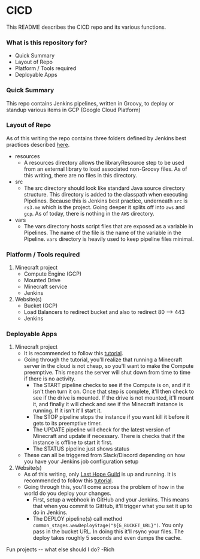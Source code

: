 # CICD #

This README describes the CICD repo and its various functions.

### What is this repository for? ###

* Quick Summary
* Layout of Repo
* Platform / Tools required
* Deployable Apps

### Quick Summary ###

This repo contains Jenkins pipelines, written in Groovy, to deploy or standup various items in GCP (Google Cloud Platform)

### Layout of Repo ###

As of this writing the repo contains three folders defined by Jenkins best practices described [here](https://www.jenkins.io/doc/book/pipeline/shared-libraries/#directory-structure).
+ resources
    * A resources directory allows the libraryResource step to be used from an external library to load associated non-Groovy files. As of this writing, there are no files in this directory.
+ src
    * The src directory should look like standard Java source directory structure. This directory is added to the classpath when executing Pipelines. Because this is Jenkins best practice, underneath `src` is `rs3.me` which is the project. Going deeper it splits off into `aws` and `gcp`. As of today, there is nothing in the `AWS` directory.
+ vars
    * The vars directory hosts script files that are exposed as a variable in Pipelines. The name of the file is the name of the variable in the Pipeline. `vars` directory is heavily used to keep pipeline files minimal. 

### Platform / Tools required ###

1. Minecraft project
    * Compute Engine (GCP)
    * Mounted Drive
    * Minecraft service
    * Jenkins
2. Website(s)
    * Bucket (GCP)
    * Load Balancers to redirect bucket and also to redirect 80 --> 443
    * Jenkins

### Deployable Apps ###
1. Minecraft project
    * It is recommended to follow this [tutorial](https://cloud.google.com/solutions/gaming/minecraft-server).
    * Going through the tutorial, you'll realize that running a Minecraft server in the cloud is not cheap, so you'll want to make the Compute preemptive. This means the server will shut down from time to time if there is no activity.
        * The START pipeline checks to see if the Compute is on, and if it isn't then turn it on. Once that step is complete, it'll then check to see if the drive is mounted. If the drive is not mounted, it'll mount it, and finally it will check and see if the Minecraft instance is running. If it isn't it'll start it.
        * The STOP pipeline stops the instance if you want kill it before it gets to its preemptive timer.
        * The UPDATE pipeline will check for the latest version of Minecraft and update if necessary. There is checks that if the instance is offline to start it first.
        * The STATUS pipeline just shows status
    * These can all be triggered from Slack/Discord depending on how you have your Jenkins job configuration setup
2. Website(s)
    * As of this writing, only [Last Hope Guild](https://lasthopeguild.com) is up and running. It is recommended to follow this [tutorial](https://cloud.google.com/storage/docs/hosting-static-website).
    * Going through this, you'll come across the problem of how in the world do you deploy your changes.
        * First, setup a webhook in GitHub and your Jenkins. This means that when you commit to GitHub, it'll trigger what you set it up to do in Jenkins.
        * The DEPLOY pipeline(s) call method `common_stages.wwwDeployStage("${G_BUCKET_URL}")`. You only pass in the bucket URL. In doing this it'll rsync your files. The deploy takes roughly 5 seconds and even dumps the cache.


Fun projects -- what else should I do?
-Rich